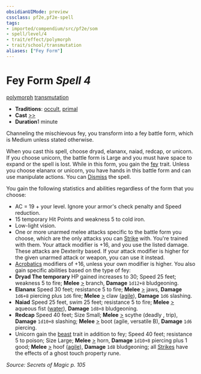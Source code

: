 ```yaml
---
obsidianUIMode: preview
cssclass: pf2e,pf2e-spell
tags:
- imported/compendium/src/pf2e/som
- spell/level/4
- trait/effect/polymorph
- trait/school/transmutation
aliases: ["Fey Form"]
---
```

# Fey Form *Spell 4*   
[polymorph](polymorph.md)  [transmutation](transmutation.md)  

- **Traditions**: [occult](occult.md), [primal](primal.md)
- **Cast** [>>](chapter-9-playing-the-game.md#Actions "Two-Action") 
- **Duration**1 minute

Channeling the mischievous fey, you transform into a fey battle form, which is Medium unless stated otherwise.

When you cast this spell, choose dryad, elananx, naiad, redcap, or unicorn. If you choose unicorn, the battle form is Large and you must have space to expand or the spell is lost. While in this form, you gain the [fey](fey.md) trait. Unless you choose elananx or unicorn, you have hands in this battle form and can use manipulate actions. You can [Dismiss](dismiss.md) the spell.

You gain the following statistics and abilities regardless of the form that you choose:

- AC = 19 + your level. Ignore your armor's check penalty and Speed reduction.
- 15 temporary Hit Points and weakness 5 to cold iron.
- Low-light vision.
- One or more unarmed melee attacks specific to the battle form you choose, which are the only attacks you can [Strike](strike.md) with. You're trained with them. Your attack modifier is +16, and you use the listed damage. These attacks are Dexterity based. If your attack modifier is higher for the given unarmed attack or weapon, you can use it instead.
- [Acrobatics](../skills.md#Acrobatics) modifiers of +16, unless your own modifier is higher. You also gain specific abilities based on the type of fey:
- **Dryad The temporary** HP gained increases to 30; Speed 25 feet; weakness 5 to fire; **Melee** [>](chapter-9-playing-the-game.md#Actions "Single Action") branch, **Damage** `1d12+8` bludgeoning.
- **Elananx** Speed 30 feet; resistance 5 to fire; **Melee** [>](chapter-9-playing-the-game.md#Actions "Single Action") jaws, **Damage** `1d6+8` piercing plus `1d6` fire; **Melee** [>](chapter-9-playing-the-game.md#Actions "Single Action") claw ([agile](agile.md)), **Damage** `1d6` slashing.
- **Naiad** Speed 25 feet, swim 25 feet; resistance 5 to fire; **Melee** [>](chapter-9-playing-the-game.md#Actions "Single Action") aqueous fist ([water](water.md)), **Damage** `1d8+8` bludgeoning.
- **Redcap** Speed 40 feet; Size Small; **Melee** [>](chapter-9-playing-the-game.md#Actions "Single Action") scythe (deadly <d10>, trip), **Damage** `1d10+8` slashing; **Melee** [>](chapter-9-playing-the-game.md#Actions "Single Action") boot (agile, versatile B), **Damage** `1d6` piercing.
- Unicorn gain the [beast](beast.md) trait in addition to fey; Speed 40 feet; resistance 5 to poison; Size Large; **Melee** [>](chapter-9-playing-the-game.md#Actions "Single Action") horn, **Damage** `1d10+8` piercing plus 1 good; **Melee** [>](chapter-9-playing-the-game.md#Actions "Single Action") hoof ([agile](agile.md)), **Damage** `1d8` bludgeoning; all [Strikes](strike.md) have the effects of a ghost touch property rune.

*Source: Secrets of Magic p. 105*